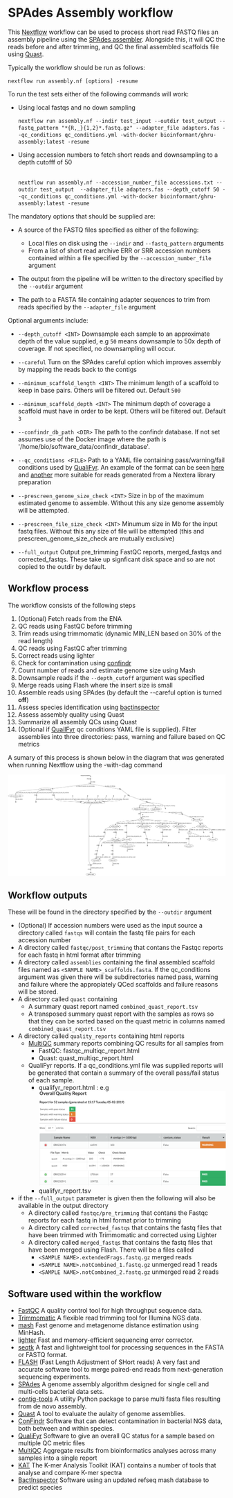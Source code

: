 # SPAdes Assembly workflow

This [Nextflow](https://www.nextflow.io/) workflow can be used to process short read
FASTQ files an assembly pipeline using the [SPAdes assembler](http://cab.spbu.ru/software/spades/).
Alongside this, it will QC the reads before and after trimming,
and QC the final assembled scaffolds file using [Quast](http://quast.sourceforge.net/quast).

Typically the workflow should be run as follows:

```
nextflow run assembly.nf [options] -resume 
```

To run the test sets either of the following commands will work:

 - Using local fastqs and no down sampling
    ```
    nextflow run assembly.nf --indir test_input --outdir test_output --fastq_pattern "*{R,_}{1,2}*.fastq.gz" --adapter_file adapters.fas --qc_conditions qc_conditions.yml -with-docker bioinformant/ghru-assembly:latest -resume
    ```
 
 - Using accession numbers to fetch short reads and downsampling to a depth cutofff of 50
    ```
    
    nextflow run assembly.nf --accession_number_file accessions.txt --outdir test_output  --adapter_file adapters.fas --depth_cutoff 50 --qc_conditions qc_conditions.yml -with-docker bioinformant/ghru-assembly:latest -resume
    ```

The mandatory options that should be supplied are:

  - A source of the FASTQ files specified as either of the following:
    - Local files on disk using the `--indir` and `--fastq_pattern` arguments
    - From a list of short read archive ERR or SRR accession numbers
      contained within a file specified by the `--accession_number_file` argument
  
  - The output from the pipeline will be written to the directory specified by the `--outdir` argument
  
  - The path to a FASTA file containing adapter sequences to trim from reads specified by the `--adapter_file` argument

Optional arguments include:

  - `--depth_cutoff <INT>` Downsample each sample to an approximate depth of the value supplied,
        e.g `50` means downsample to 50x depth of coverage.
        If not specified, no downsampling will occur.
  
  - `--careful` Turn on the SPAdes careful option which improves assembly by mapping the reads back to the contigs
  
  - `--minimum_scaffold_length <INT>` The minimum length of a scaffold to keep in base pairs. Others will be filtered out. Default `500` 
  
  - `--minimum_scaffold_depth <INT>` The minimum depth of coverage a scaffold must have in order to be kept. Others will be filtered out. Default `3` 
  
  - `--confindr_db_path <DIR>` The path to the confindr database.
    If not set assumes use of the Docker image where the path is '/home/bio/software_data/confindr_database'.
  
  - `--qc_conditions <FILE>` Path to a YAML file containing pass/warning/fail conditions used by [QualiFyr](https://gitlab.com/cgps/qualifyr).
    An example of the format can be seen [here](qc_conditions.yml) and [another](qc_conditions_nextera.yml)
    more suitable for reads generated from a Nextera library preparation
  
  - `--prescreen_genome_size_check <INT>` Size in bp of the maximum estimated genome to assemble.
    Without this any size genome assembly will be attempted.
  
  - `--prescreen_file_size_check <INT>` Minumum size in Mb for the input fastq files.
    Without this any size of file will be attempted (this and prescreen_genome_size_check are mutually exclusive)
  
  - `--full_output` Output pre_trimming FastQC reports, merged_fastqs and corrected_fastqs.
    These take up signficant disk space and so are not copied to the outdir by default.

## Workflow process

The workflow consists of the following steps

1. (Optional) Fetch reads from the ENA
2. QC reads using FastQC before trimming
3. Trim reads using trimmomatic (dynamic MIN_LEN based on 30% of the read length)
4. QC reads using FastQC after trimming
5. Correct reads using lighter
6. Check for contamination using [confindr](https://lowandrew.github.io/ConFindr/)
7. Count number of reads and estimate genome size using Mash
8. Downsample reads if the `--depth_cutoff` argument was specified
9. Merge reads using Flash where the insert size is small
10. Assemble reads using SPAdes (by default the --careful option is turned **off**)
11. Assess species identification using [bactinspector](https://gitlab.com/antunderwood/bactinspector)
11. Assess assembly quality using Quast
12. Summarize all assembly QCs using Quast
13. (Optional if [QuailFyr](https://gitlab.com/cgps/qualifyr) qc conditions YAML file is supplied). Filter assemblies into three directories: pass, warning and failure based on QC  metrics

A sumary of this process is shown below in the diagram that was generated when running Nextflow using the -with-dag command

![workflow diagram](readme_images/dag.png)

## Workflow outputs
These will be found in the directory specified by the `--outdir` argument

  - (Optional) If accession numbers were used as the input source a directory called `fastqs` will contain the fastq file pairs for each accession number
  - A directory called `fastqc/post_trimming` that contans the Fastqc reports for each fastq in html format after trimming
  - A directory called `assemblies` containing the final assembled scaffold files named as `<SAMPLE NAME>_scaffolds.fasta`. If the qc_conditions argument was given there will be subdirectories named pass, warning and failure where the appropiately QCed scaffolds and failure reasons will be stored.
  - A directory called `quast` containing
    - A summary quast report named `combined_quast_report.tsv`
    - A transposed summary quast report with the samples as rows so that they can be sorted based on the quast metric in columns named `combined_quast_report.tsv`
  - A directory called `quality_reports` containing html reports
    - [MultiQC](https://multiqc.info/) summary reports combining QC results for all samples from
      - FastQC: fastqc_multiqc_report.html
      - Quast: quast_multiqc_report.html
    - QualiFyr reports. If a qc_conditions.yml file was supplied reports will be generated that contain a summary of the overall pass/fail status of each sample.
      - qualifyr_report.html : e.g ![QualiFyr Report](readme_images/qualifyr_report.png)
      - qualifyr_report.tsv
  - if the `--full_output` parameter is given then the following will also be available in the output directory
    - A directory called `fastqc/pre_trimming` that contans the Fastqc reports for each fastq in html format prior to trimming
    - A directory called `corrected_fastqs` that contains the fastq files that have been trimmed with Trimmomatic and corrected using Lighter
    - A directory called `merged_fastqs` that contains the fastq files that have been merged using Flash. There will be a files called
      - `<SAMPLE NAME>.extendedFrags.fastq.gz` merged reads
      - `<SAMPLE NAME>.notCombined_1.fastq.gz` unmerged read 1 reads
      - `<SAMPLE NAME>.notCombined_2.fastq.gz` unmerged read 2 reads

## Software used within the workflow

  - [FastQC](https://www.bioinformatics.babraham.ac.uk/projects/fastqc/) A quality control tool for high throughput sequence data.
  - [Trimmomatic](http://www.usadellab.org/cms/?page=trimmomatic) A flexible read trimming tool for Illumina NGS data.
  - [mash](https://mash.readthedocs.io/en/latest/) Fast genome and metagenome distance estimation using MinHash.
  - [lighter](https://github.com/mourisl/Lighter) Fast and memory-efficient sequencing error corrector.
  - [seqtk](https://github.com/lh3/seqtk) A fast and lightweight tool for processing sequences in the FASTA or FASTQ format.
  - [FLASH](https://ccb.jhu.edu/software/FLASH/) (Fast Length Adjustment of SHort reads) A very fast and accurate software tool to merge paired-end reads from next-generation sequencing experiments.
  - [SPAdes](http://cab.spbu.ru/software/spades/) A genome assembly algorithm designed for single cell and multi-cells bacterial data sets.
  - [contig-tools](https://pypi.org/project/contig-tools/) A utility Python package to parse multi fasta files resulting from de novo assembly.
  - [Quast](http://quast.sourceforge.net/quast) A tool to evaluate the aulaity of genome assemblies.
  - [ConFindr](https://lowandrew.github.io/ConFindr/) Software that can detect contamination in bacterial NGS data, both between and within species.
  - [QualiFyr](https://gitlab.com/cgps/qualifyr) Software to give an overall QC status for a sample based on multiple QC metric files
  - [MultiQC](https://multiqc.info/) Aggregate results from bioinformatics analyses across many samples into a single report
  - [KAT](https://github.com/TGAC/KAT) The K-mer Analysis Toolkit (KAT) contains a number of tools that analyse and compare K-mer spectra
  - [BactInspector](https://gitlab.com/antunderwood/bactinspector) Software using an updated refseq mash database to predict species
